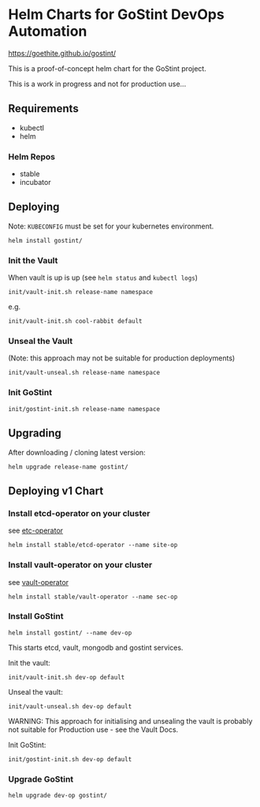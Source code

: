 # Helm Charts for GoStint DevOps Automation

https://goethite.github.io/gostint/

This is a proof-of-concept helm chart for the GoStint project.

This is a work in progress and not for production use...

## Requirements
* kubectl
* helm

### Helm Repos
* stable
* incubator

## Deploying
Note: `KUBECONFIG` must be set for your kubernetes environment.

```
helm install gostint/
```
### Init the Vault
When vault is up is up (see `helm status` and `kubectl logs`)
```
init/vault-init.sh release-name namespace
```
e.g.
```
init/vault-init.sh cool-rabbit default
```

### Unseal the Vault
(Note: this approach may not be suitable for production deployments)
```
init/vault-unseal.sh release-name namespace
```

### Init GoStint
```
init/gostint-init.sh release-name namespace
```

## Upgrading
After downloading / cloning latest version:
```
helm upgrade release-name gostint/
```

## Deploying v1 Chart

### Install etcd-operator on your cluster
see [etc-operator](https://github.com/helm/charts/tree/master/stable/etcd-operator)
```
helm install stable/etcd-operator --name site-op
```

### Install vault-operator on your cluster
see [vault-operator](https://github.com/helm/charts/tree/master/stable/vault-operator)
```
helm install stable/vault-operator --name sec-op
```

### Install GoStint
```
helm install gostint/ --name dev-op
```
This starts etcd, vault, mongodb and gostint services.

Init the vault:
```
init/vault-init.sh dev-op default
```

Unseal the vault:
```
init/vault-unseal.sh dev-op default
```
WARNING: This approach for initialising and unsealing the vault is probably
not suitable for Production use - see the Vault Docs.

Init GoStint:
```
init/gostint-init.sh dev-op default
```

### Upgrade GoStint
```
helm upgrade dev-op gostint/
```

